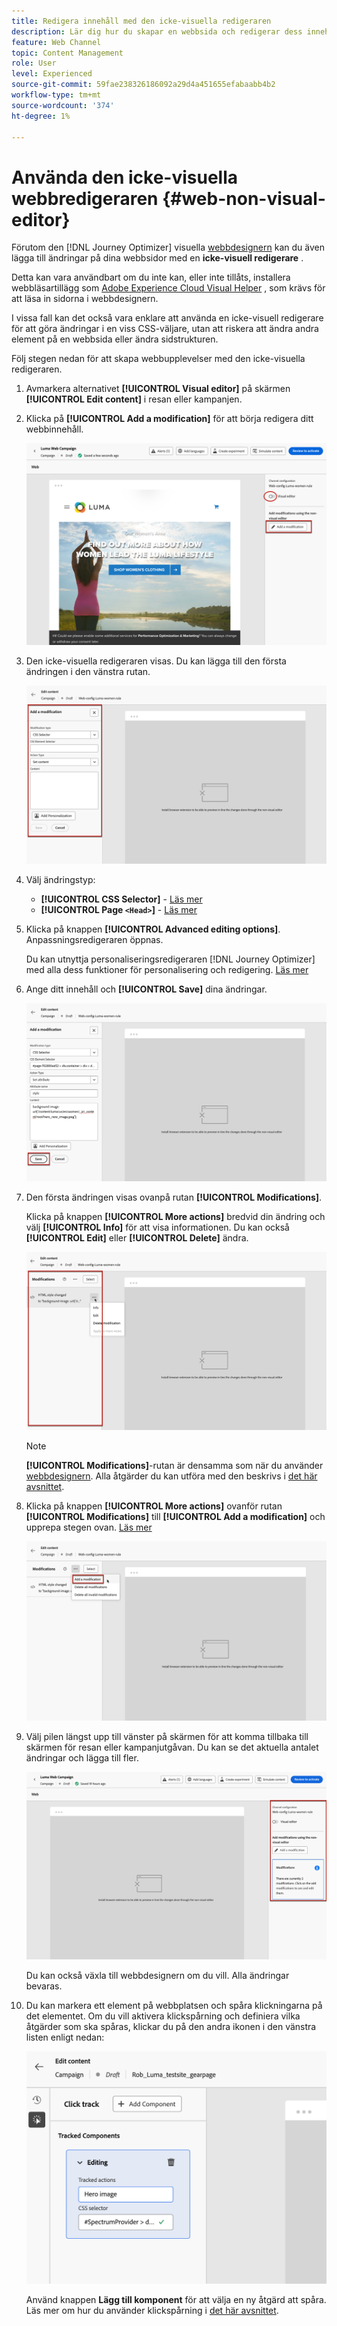 ```yaml
---
title: Redigera innehåll med den icke-visuella redigeraren
description: Lär dig hur du skapar en webbsida och redigerar dess innehåll med den icke-visuella Journey Optimizer-redigeraren
feature: Web Channel
topic: Content Management
role: User
level: Experienced
source-git-commit: 59fae238326186092a29d4a451655efabaabb4b2
workflow-type: tm+mt
source-wordcount: '374'
ht-degree: 1%

---
```


# Använda den icke-visuella webbredigeraren {#web-non-visual-editor}

Förutom den [!DNL Journey Optimizer] visuella [webbdesignern](web-visual-editor.md) kan du även lägga till ändringar på dina webbsidor med en **icke-visuell redigerare** .

Detta kan vara användbart om du inte kan, eller inte tillåts, installera webbläsartillägg som [Adobe Experience Cloud Visual Helper](web-prerequisites.md#visual-authoring-prerequisites) , som krävs för att läsa in sidorna i webbdesignern.

I vissa fall kan det också vara enklare att använda en icke-visuell redigerare för att göra ändringar i en viss CSS-väljare, utan att riskera att ändra andra element på en webbsida eller ändra sidstrukturen.

Följ stegen nedan för att skapa webbupplevelser med den icke-visuella redigeraren.

1. Avmarkera alternativet **[!UICONTROL Visual editor]** på skärmen **[!UICONTROL Edit content]** i resan eller kampanjen.

1. Klicka på **[!UICONTROL Add a modification]** för att börja redigera ditt webbinnehåll.

   ![](assets/web-campaign-add-modification-button.png)

1. Den icke-visuella redigeraren visas. Du kan lägga till den första ändringen i den vänstra rutan.

   ![](assets/web-non-visual-editor.png)

1. Välj ändringstyp:

   * **[!UICONTROL CSS Selector]** - [Läs mer](manage-web-modifications.md#css-selector)
   * **[!UICONTROL Page `<Head>`]** - [Läs mer](manage-web-modifications.md#page-head)

1. Klicka på knappen **[!UICONTROL Advanced editing options]**. Anpassningsredigeraren öppnas.

   Du kan utnyttja personaliseringsredigeraren [!DNL Journey Optimizer] med alla dess funktioner för personalisering och redigering. [Läs mer](../personalization/personalization-build-expressions.md)

1. Ange ditt innehåll och **[!UICONTROL Save]** dina ändringar.

   ![](assets/web-non-visual-editor-ex-save.png)

1. Den första ändringen visas ovanpå rutan **[!UICONTROL Modifications]**.

   Klicka på knappen **[!UICONTROL More actions]** bredvid din ändring och välj **[!UICONTROL Info]** för att visa informationen. Du kan också **[!UICONTROL Edit]** eller **[!UICONTROL Delete]** ändra.

   ![](assets/web-non-visual-editor-ex-more.png)

   >[!NOTE]
   >
   >**[!UICONTROL Modifications]**-rutan är densamma som när du använder [webbdesignern](web-visual-editor.md). Alla åtgärder du kan utföra med den beskrivs i [det här avsnittet](manage-web-modifications.md#use-modifications-pane).

1. Klicka på knappen **[!UICONTROL More actions]** ovanför rutan **[!UICONTROL Modifications]** till **[!UICONTROL Add a modification]** och upprepa stegen ovan. [Läs mer](manage-web-modifications.md#add-modifications)

   ![](assets/web-non-visual-editor-more.png)

1. Välj pilen längst upp till vänster på skärmen för att komma tillbaka till skärmen för resan eller kampanjutgåvan. Du kan se det aktuella antalet ändringar och lägga till fler.

   ![](assets/web-campaign-modifications.png)

   Du kan också växla till webbdesignern om du vill. Alla ändringar bevaras.


1. Du kan markera ett element på webbplatsen och spåra klickningarna på det elementet. Om du vill aktivera klickspårning och definiera vilka åtgärder som ska spåras, klickar du på den andra ikonen i den vänstra listen enligt nedan:

   ![](assets/web-campaign-click.png)

   Använd knappen **Lägg till komponent** för att välja en ny åtgärd att spåra. Läs mer om hur du använder klickspårning i [det här avsnittet](monitor-web-experiences.md#use-click-tracking).
